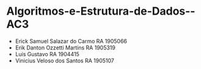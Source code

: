 # Algoritmos-e-Estrutura-de-Dados--AC3

*  Erick Samuel Salazar do Carmo RA 1905066
*  Erik Danton Ozzetti Martins RA 1905319
*  Luís Gustavo RA 1904415
*  Vinicius Veloso dos Santos RA 1905107
